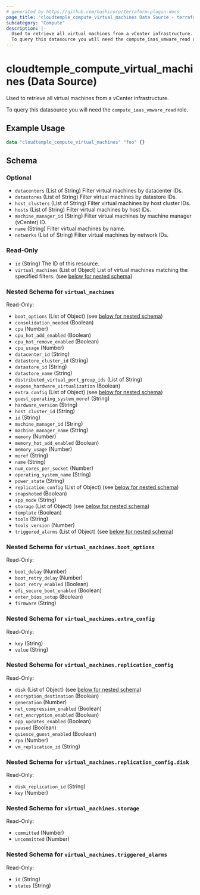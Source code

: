 ```yaml
---
# generated by https://github.com/hashicorp/terraform-plugin-docs
page_title: "cloudtemple_compute_virtual_machines Data Source - terraform-provider-cloudtemple"
subcategory: "Compute"
description: |-
  Used to retrieve all virtual machines from a vCenter infrastructure.
  To query this datasource you will need the compute_iaas_vmware_read role.
---
```


# cloudtemple_compute_virtual_machines (Data Source)

Used to retrieve all virtual machines from a vCenter infrastructure.

To query this datasource you will need the `compute_iaas_vmware_read` role.

## Example Usage

```terraform
data "cloudtemple_compute_virtual_machines" "foo" {}
```

<!-- schema generated by tfplugindocs -->
## Schema

### Optional

- `datacenters` (List of String) Filter virtual machines by datacenter IDs.
- `datastores` (List of String) Filter virtual machines by datastore IDs.
- `host_clusters` (List of String) Filter virtual machines by host cluster IDs.
- `hosts` (List of String) Filter virtual machines by host IDs.
- `machine_manager_id` (String) Filter virtual machines by machine manager (vCenter) ID.
- `name` (String) Filter virtual machines by name.
- `networks` (List of String) Filter virtual machines by network IDs.

### Read-Only

- `id` (String) The ID of this resource.
- `virtual_machines` (List of Object) List of virtual machines matching the specified filters. (see [below for nested schema](#nestedatt--virtual_machines))

<a id="nestedatt--virtual_machines"></a>
### Nested Schema for `virtual_machines`

Read-Only:

- `boot_options` (List of Object) (see [below for nested schema](#nestedobjatt--virtual_machines--boot_options))
- `consolidation_needed` (Boolean)
- `cpu` (Number)
- `cpu_hot_add_enabled` (Boolean)
- `cpu_hot_remove_enabled` (Boolean)
- `cpu_usage` (Number)
- `datacenter_id` (String)
- `datastore_cluster_id` (String)
- `datastore_id` (String)
- `datastore_name` (String)
- `distributed_virtual_port_group_ids` (List of String)
- `expose_hardware_virtualization` (Boolean)
- `extra_config` (List of Object) (see [below for nested schema](#nestedobjatt--virtual_machines--extra_config))
- `guest_operating_system_moref` (String)
- `hardware_version` (String)
- `host_cluster_id` (String)
- `id` (String)
- `machine_manager_id` (String)
- `machine_manager_name` (String)
- `memory` (Number)
- `memory_hot_add_enabled` (Boolean)
- `memory_usage` (Number)
- `moref` (String)
- `name` (String)
- `num_cores_per_socket` (Number)
- `operating_system_name` (String)
- `power_state` (String)
- `replication_config` (List of Object) (see [below for nested schema](#nestedobjatt--virtual_machines--replication_config))
- `snapshoted` (Boolean)
- `spp_mode` (String)
- `storage` (List of Object) (see [below for nested schema](#nestedobjatt--virtual_machines--storage))
- `template` (Boolean)
- `tools` (String)
- `tools_version` (Number)
- `triggered_alarms` (List of Object) (see [below for nested schema](#nestedobjatt--virtual_machines--triggered_alarms))

<a id="nestedobjatt--virtual_machines--boot_options"></a>
### Nested Schema for `virtual_machines.boot_options`

Read-Only:

- `boot_delay` (Number)
- `boot_retry_delay` (Number)
- `boot_retry_enabled` (Boolean)
- `efi_secure_boot_enabled` (Boolean)
- `enter_bios_setup` (Boolean)
- `firmware` (String)


<a id="nestedobjatt--virtual_machines--extra_config"></a>
### Nested Schema for `virtual_machines.extra_config`

Read-Only:

- `key` (String)
- `value` (String)


<a id="nestedobjatt--virtual_machines--replication_config"></a>
### Nested Schema for `virtual_machines.replication_config`

Read-Only:

- `disk` (List of Object) (see [below for nested schema](#nestedobjatt--virtual_machines--replication_config--disk))
- `encryption_destination` (Boolean)
- `generation` (Number)
- `net_compression_enabled` (Boolean)
- `net_encryption_enabled` (Boolean)
- `opp_updates_enabled` (Boolean)
- `paused` (Boolean)
- `quiesce_guest_enabled` (Boolean)
- `rpo` (Number)
- `vm_replication_id` (String)

<a id="nestedobjatt--virtual_machines--replication_config--disk"></a>
### Nested Schema for `virtual_machines.replication_config.disk`

Read-Only:

- `disk_replication_id` (String)
- `key` (Number)



<a id="nestedobjatt--virtual_machines--storage"></a>
### Nested Schema for `virtual_machines.storage`

Read-Only:

- `committed` (Number)
- `uncommitted` (Number)


<a id="nestedobjatt--virtual_machines--triggered_alarms"></a>
### Nested Schema for `virtual_machines.triggered_alarms`

Read-Only:

- `id` (String)
- `status` (String)


